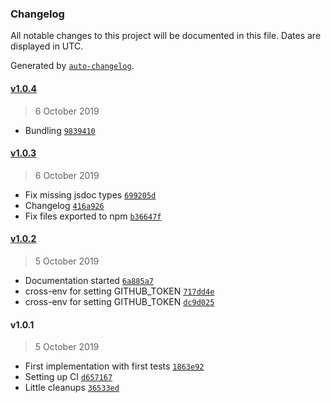 ### Changelog

All notable changes to this project will be documented in this file. Dates are displayed in UTC.

Generated by [`auto-changelog`](https://github.com/CookPete/auto-changelog).

#### [v1.0.4](https://github.com/h9h/word-collect/compare/v1.0.3...v1.0.4)

> 6 October 2019

- Bundling [`9839410`](https://github.com/h9h/word-collect/commit/983941045816eddd5993168f250b883a7ad10fdd)

#### [v1.0.3](https://github.com/h9h/word-collect/compare/v1.0.2...v1.0.3)

> 6 October 2019

- Fix missing jsdoc types [`699205d`](https://github.com/h9h/word-collect/commit/699205d9d11fb928fe77154082df55858f38882e)
- Changelog [`416a926`](https://github.com/h9h/word-collect/commit/416a9261b58845f3e20be463f401a2218f03a6e6)
- Fix files exported to npm [`b36647f`](https://github.com/h9h/word-collect/commit/b36647f8afa88e20d9bb26a87e4996693bff5632)

#### [v1.0.2](https://github.com/h9h/word-collect/compare/v1.0.1...v1.0.2)

> 5 October 2019

- Documentation started [`6a885a7`](https://github.com/h9h/word-collect/commit/6a885a739c9605777bdb8a39510a1d3d685b0ff7)
- cross-env for setting GITHUB_TOKEN [`717dd4e`](https://github.com/h9h/word-collect/commit/717dd4e85d32677259c1f9645f663a329fc96596)
- cross-env for setting GITHUB_TOKEN [`dc9d025`](https://github.com/h9h/word-collect/commit/dc9d025d98c33781e1ad004dc6c62494b5d92e27)

#### v1.0.1

> 5 October 2019

- First implementation with first tests [`1863e92`](https://github.com/h9h/word-collect/commit/1863e929da9110af27b724e58b870417c9d0faf4)
- Setting up CI [`d657167`](https://github.com/h9h/word-collect/commit/d657167547bfaff88152f17bcea34ecba4b27e62)
- Little cleanups [`36533ed`](https://github.com/h9h/word-collect/commit/36533edfa9ef4d3721a33aeea7d1cf4310ac535b)
